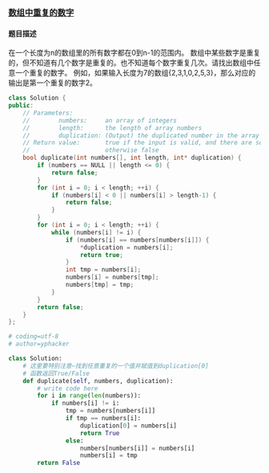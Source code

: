 ### [数组中重复的数字](https://www.nowcoder.com/practice/623a5ac0ea5b4e5f95552655361ae0a8?tpId=13&tqId=11203&tPage=3&rp=3&ru=%2Fta%2Fcoding-interviews&qru=%2Fta%2Fcoding-interviews%2Fquestion-ranking)
#### 题目描述
在一个长度为n的数组里的所有数字都在0到n-1的范围内。 数组中某些数字是重复的，但不知道有几个数字是重复的。也不知道每个数字重复几次。请找出数组中任意一个重复的数字。 例如，如果输入长度为7的数组{2,3,1,0,2,5,3}，那么对应的输出是第一个重复的数字2。
```c++
class Solution {
public:
    // Parameters:
    //        numbers:     an array of integers
    //        length:      the length of array numbers
    //        duplication: (Output) the duplicated number in the array number
    // Return value:       true if the input is valid, and there are some duplications in the array number
    //                     otherwise false
    bool duplicate(int numbers[], int length, int* duplication) {
        if (numbers == NULL || length <= 0) {
            return false;
        }
        for (int i = 0; i < length; ++i) {
            if (numbers[i] < 0 || numbers[i] > length-1) {
                return false;
            }
        }
        for (int i = 0; i < length; ++i) {
            while (numbers[i] != i) {
                if (numbers[i] == numbers[numbers[i]]) {
                    *duplication = numbers[i];
                    return true;
                }
                int tmp = numbers[i];
                numbers[i] = numbers[tmp];
                numbers[tmp] = tmp;
            }
        }
        return false;
    }
};
```

```python
# coding=utf-8
# author=yphacker

class Solution:
    # 这里要特别注意~找到任意重复的一个值并赋值到duplication[0]
    # 函数返回True/False
    def duplicate(self, numbers, duplication):
        # write code here
        for i in range(len(numbers)):
            if numbers[i] != i:
                tmp = numbers[numbers[i]]
                if tmp == numbers[i]:
                    duplication[0] = numbers[i]
                    return True
                else:
                    numbers[numbers[i]] = numbers[i]
                    numbers[i] = tmp
        return False
```